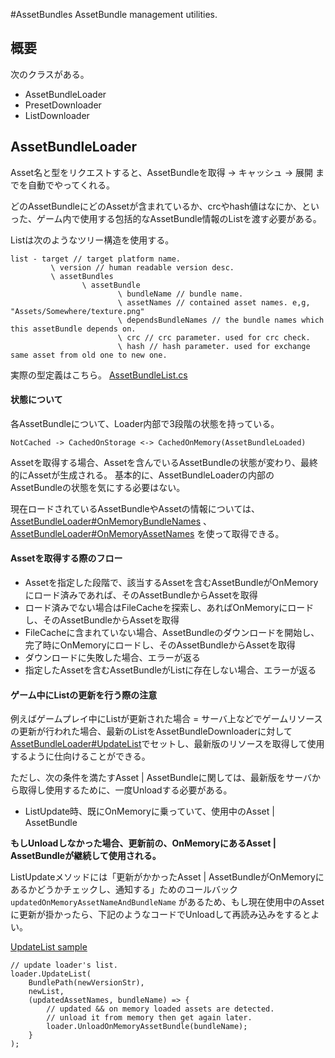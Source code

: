 #AssetBundles
AssetBundle management utilities.


## 概要
次のクラスがある。

* AssetBundleLoader
* PresetDownloader
* ListDownloader

## AssetBundleLoader

Asset名と型をリクエストすると、AssetBundleを取得 -> キャッシュ -> 展開 までを自動でやってくれる。

どのAssetBundleにどのAssetが含まれているか、crcやhash値はなにか、といった、ゲーム内で使用する包括的なAssetBundle情報のListを渡す必要がある。

Listは次のようなツリー構造を使用する。

```
list - target // target platform name.
		 \ version // human readable version desc.
		 \ assetBundles
		 		\ assetBundle
				 		\ bundleName // bundle name.
						\ assetNames // contained asset names. e,g, "Assets/Somewhere/texture.png"
						\ dependsBundleNames // the bundle names which this assetBundle depends on.
						\ crc // crc parameter. used for crc check.
						\ hash // hash parameter. used for exchange same asset from old one to new one.
```

実際の型定義はこちら。
[AssetBundleList.cs](https://github.com/sassembla/Autoya/blob/master/Assets/Autoya/AssetBundle/AssetBundleList.cs#L1)

#### 状態について
各AssetBundleについて、Loader内部で3段階の状態を持っている。

```
NotCached -> CachedOnStorage <-> CachedOnMemory(AssetBundleLoaded)
```

Assetを取得する場合、Assetを含んでいるAssetBundleの状態が変わり、最終的にAssetが生成される。
基本的に、AssetBundleLoaderの内部のAssetBundleの状態を気にする必要はない。

現在ロードされているAssetBundleやAssetの情報については、[AssetBundleLoader#OnMemoryBundleNames](https://github.com/sassembla/Autoya/blob/master/Assets/Autoya/AssetBundle/AssetBundleLoader.cs#L554)
、[AssetBundleLoader#OnMemoryAssetNames](https://github.com/sassembla/Autoya/blob/master/Assets/Autoya/AssetBundle/AssetBundleLoader.cs#L559)
を使って取得できる。


#### Assetを取得する際のフロー

* Assetを指定した段階で、該当するAssetを含むAssetBundleがOnMemoryにロード済みであれば、そのAssetBundleからAssetを取得
* ロード済みでない場合はFileCacheを探索し、あればOnMemoryにロードし、そのAssetBundleからAssetを取得
* FileCacheに含まれていない場合、AssetBundleのダウンロードを開始し、完了時にOnMemoryにロードし、そのAssetBundleからAssetを取得
* ダウンロードに失敗した場合、エラーが返る
* 指定したAssetを含むAssetBundleがListに存在しない場合、エラーが返る


#### ゲーム中にListの更新を行う際の注意
例えばゲームプレイ中にListが更新された場合 = サーバ上などでゲームリソースの更新が行われた場合、最新のListをAssetBundleDownloaderに対して[AssetBundleLoader#UpdateList](https://github.com/sassembla/Autoya/blob/master/Assets/Autoya/AssetBundle/AssetBundleLoader.cs#L77)でセットし、最新版のリソースを取得して使用するように仕向けることができる。


ただし、次の条件を満たすAsset | AssetBundleに関しては、最新版をサーバから取得し使用するために、一度Unloadする必要がある。

* ListUpdate時、既にOnMemoryに乗っていて、使用中のAsset | AssetBundle


**もしUnloadしなかった場合、更新前の、OnMemoryにあるAsset | AssetBundleが継続して使用される。**

ListUpdateメソッドには「更新がかかったAsset | AssetBundleがOnMemoryにあるかどうかチェックし、通知する」ためのコールバック`updatedOnMemoryAssetNameAndBundleName` があるため、もし現在使用中のAssetに更新が掛かったら、下記のようなコードでUnloadして再読み込みをするとよい。

[UpdateList sample](https://github.com/sassembla/Autoya/blob/master/Assets/AutoyaTests/Tests/AssetBundles/AssetBundleLoaderTests.cs#L834)

```
// update loader's list.
loader.UpdateList(
	BundlePath(newVersionStr), 
	newList, 
	(updatedAssetNames, bundleName) => {
		// updated && on memory loaded assets are detected.
		// unload it from memory then get again later.
		loader.UnloadOnMemoryAssetBundle(bundleName);
	}
);
```

